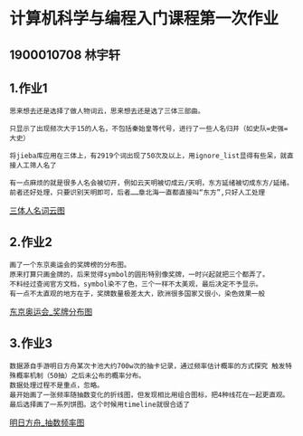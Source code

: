 # 计算机科学与编程入门课程第一次作业
## 1900010708 林宇轩
## 1.作业1

    思来想去还是选择了做人物词云，思来想去还是选了三体三部曲。
    
    只显示了出现频次大于15的人名，不包括秦始皇等代号，进行了一些人名归并（如史队=史强=大史）
    
    将jieba库应用在三体上，有2919个词出现了50次及以上，用ignore_list显得有些呆，就直接人工筛人名了
    
    有一点麻烦的就是很多人名会被切开，例如云天明被切成云/天明，东方延绪被切成东方/延绪。
    前者还好处理，只要识别天明即可，后者……章北海一直都直接叫“东方”,只好人工处理
[三体人名词云图](https://linyorson.github.io/threebody_wordcloud.html)

## 2.作业2
    画了一个东京奥运会的奖牌榜的分布图。
    原来打算只画金牌的，后来觉得symbol的圆形特别像奖牌，一时兴起就把三个都弄了。
    不料经过查阅官方文档，symbol染不了色，三个一样不太美观，最后决定不予显示。
    有一点不太直观的地方在于，奖牌数量极差太大，欧洲很多国家又很小，染色效果一般
[东京奥运会_奖牌分布图](https://linyorson.github.io/medal_world.html)

## 3.作业3
    数据源自手游明日方舟某次卡池大约700w次的抽卡记录，通过频率估计概率的方式探究 触发特殊概率机制（50抽）之后未公布的概率分布。
    数据处理过程不是重点，忽略。
    最开始画了一张频率随抽数变化的折线图，但发现相比用组合图标，把4种线花在一起更直观。
    最后选择画了一系列饼图。这个时候用timeline就很合适了
[明日方舟_抽数频率图](https://linyorson.github.io/ark_pie.html)
